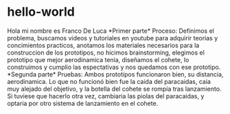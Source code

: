 # hello-world
Hola mi nombre es Franco De Luca
\*Primer parte\*
Proceso: Definimos el problema, buscamos videos y tutoriales en youtube para adquirir teorias y concimientos practicos, anotamos los materiales necesarios para la construccion de los prototipos, no hicimos brainstorming, elegimos el prototipo que mejor aerodinamica tenía, diseñamos el cohete, lo construimos y cumplio las espectativas y nos quedamos con ese prototipo.
\*Segunda parte\*
Pruebas: Ambos prototipos funcionaron bien, su distancia, aerodinamica. Lo que no funcionó bien fue la caida del paracaidas, caia muy alejado del objetivo, y la botella del cohete se rompía tras lanzamiento. Si tuviese que hacerlo otra vez, cambiaria las piolas del paracaidas, y optaria por otro sistema de lanzamiento en el cohete.
